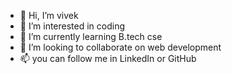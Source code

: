 - 👋 Hi, I’m vivek
- 👀 I’m interested in coding 
- 🌱 I’m currently learning B.tech cse
- 💞️ I’m looking to collaborate on web development 
- 📫 you can follow me in LinkedIn or GitHub

<!---
vivekjayath/vivekjayath is a ✨ special ✨ repository because its `README.md` (this file) appears on your GitHub profile.
You can click the Preview link to take a look at your changes.
--->

